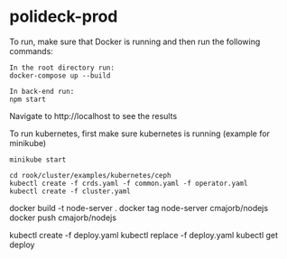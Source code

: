 # polideck-prod
To run, make sure that Docker is running and then run the following commands:
```
In the root directory run:
docker-compose up --build

In back-end run:
npm start

```
Navigate to http://localhost to see the results 


To run kubernetes, first make sure kubernetes is running (example for minikube)
```
minikube start
```

```
cd rook/cluster/examples/kubernetes/ceph
kubectl create -f crds.yaml -f common.yaml -f operator.yaml
kubectl create -f cluster.yaml
```


docker build -t node-server .
docker tag node-server cmajorb/nodejs
docker push cmajorb/nodejs

kubectl create -f deploy.yaml
kubectl replace -f deploy.yaml
kubectl get deploy
